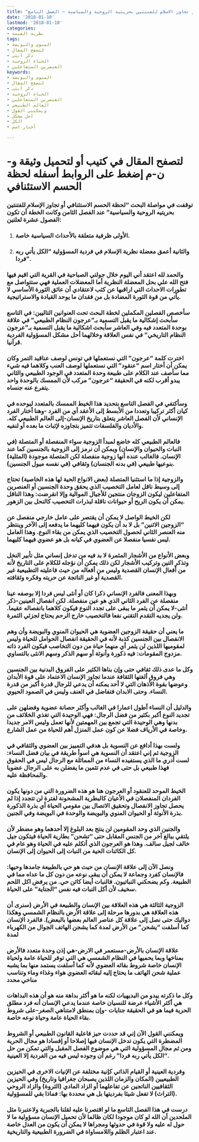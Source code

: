 ```yaml
---
title: "لحظة الحسم الاستئنافي، أو تجاوز الاسلام للفتنتين بحريتيه الروحية والسياسية – الفصل التاسع"
date: '2018-01-10'
lastmod: '2018-01-10'
categories:
- نظرية القيمة
tags:
- المنوي والبويضة
- لتصفح المقال
- ذكر أنثى
- الحياة الزوجية
- العنصرين المتفاعلين
keywords:
- المنوي والبويضة
- لتصفح المقال
- ذكر أنثى
- الحياة الزوجية
- العنصرين المتفاعلين
- العالم الطبيعي
- ويمكنني القول
- أحل مشكل
- الكل
- أختار اسم

---
```

# **لتصفح المقال في كتيب أو لتحميل وثيقة و-ن-م إضغط على الروابط أسفله** **لحظة الحسم الاستئنافي**

### توقفت في مواصلة البحث “لحظة الحسم الاستئنافي أو تجاوز الإسلام للفتنتين بحريتيه الروحية والسياسية” عند الفصل الثامن وكانت الخطة أن تكون الفصول عشرة لعلتين:

1. ### الأولى ظرفية متعلقة بالأحداث السياسية خاصة.
2. ### والثانية أعمق معضلة نظرية الإسلام في فردية المسؤولية “الكل يأتي ربه فردا”.

### والحمد لله اعتقد أني اليوم خلال جولتي الصباحية في القرية التي اقيم فيها فتح الله علي بحل المعضلة النظرية أما المعضلات العملية فهي ستتواصل مع تطورات الاحداث التي اراقبها عن كثب لاعتقادي أن عائق الثورة الأساسي لا يأتي من قوة الثورة المضادة بل من فقدان ما يوحد القيادة والاستراتيجية.

### سأخصص الفصلين المكملين لخطة البحث تحت العنوانين التاليين: في التاسع سأبحث إشكالية ما يقبل التسمية بـ”عرجون النظام الطبيعي” في علاقة بوحدة المتعدد فيه وفي العاشر سأبحث اشكالية ما يقبل التسمية بـ”عرجون النظام التاريخي” في نفس العلاقة وخلالهما أحل مشكل المسؤولية الفردية قرآنيا.

### اخترت كلمة “عرجون” التي نستعملها في تونس لوصف عناقيد التمر وكان يمكن أن أختار اسم “عنقود” التي نستعملها لوصف العنب وكلاهما فيه شيء مما سأصف عند الكلام على طبيعة وحدة المتعدد في الوجود الطبيعي والثاني يبدو أقرب لكنه في الحقيقة “عرجون” مركب لأن الممسك بالوحدة واحد يتفرع عنه جنساه.

### وسأكتفي في الفصل التاسع بتحديد هذا الخيط الممسك بالمتعدد ليوحده في كيان أكثر تركيبا وتعددا من الأبسط إلى الأعقد أي من الفرد -وهنا أختار الفرد الإنساني لأن الفصل العاشر يتعلق بتاريخ الإنسان-إلى العالم الطبيعي كله. والأديان والفلسفات تتميز بتجاوزه لإثبات ما بعده أو لنفيه.

### فالعالم الطبيعي كله خاضع لمبدأ الزوجية سواء المنفصلة أو المتصلة (في النبات والحيوان والإنسان) ويمكن أن نرمز إلى الزوجية بالجنسين كما عند الإنسان. فالغالب عنده أنها زوجية منفصلة لكن المتصلة موجودة (المثلية) بنوعيها طبيعي (في بدنه الجنسان) وثقافي (في نفسه ميول الجنسين).

### والزوجية إذا ما استثنيا المتصلة (بعض الانواع الحية لها هذه الخاصية) تحتاج إلى وسيط ناقل لعامل التخصيب الذي يحقق وحدة الجنسين أو العنصرين المتفاعلين ليكون الزوجان منتجين للأجيال الموالية وإلا انقرضت: وهذا الناقل يمكن أن يكون الريح أو حيوانات ناقلة لبذرات التخصيب كالنحل بين الزهور.

### لكن الخيط الواصل لا يمكن أن يقتصر على عامل خارجي منفصل عن “الزوجين الاثنين” بل لا بد أن يكون فيهما كليهما ما يدفعه إلى الآخر وينتظر منه العنصر الثاني لحصول التخصيب الذي يمكن من بقاء النوع. وهذا العامل ليس نفسيا منفصلا عن العضوي في كيانه بل هو عضوي فيهما كليهما.

### وبعض الأنواع من الأشجار المثمرة لا بد فيه من تدخل إنساني مثل تأبير النخل وتذكر التين وتركيب الأشجار لكن ذلك يمكن أن نؤجله للكلام على التاريخ لأنه من أفعال الإنسان القصدية وليس من أفعاله من حيث فاعليته التطبيعية غير القصدية أو غير الناتجة عن حريته وفكره وثقافته.

### وبهذا المعنى فالفرد الإنساني ذكرا كان أو أنثى ليس فردا إلا بوصفه عينا منفصلة عن الفرد الثاني الذي هو عين منفصلة. لكن انفصال العينين-ذكر أنثى-لا يمكن أن يثمر ما يبقى على تجدد النوع فيكون كلاهما بانفصاله عقيما. ولن يجديه التقدم التقني نفعا فالتخصيب خارج الرحم يحتاج لجزئي الثمرة.

### ما يعني أن حقيقة الزوجين العضوية هي الحيوان المنوي والبويضة وأن وهم الانفصال بين الجنسين كذبة لأنه في الحقيقة انفصال الحوامل للحياة وليس لمقوميها اللذين لن يثمر أي منهما حياة من دون التخاصب فيكون الفرد ذاته مزدوج المقومات: فيه ذكورة وأنوثة أو سهم الذكر وسهم الانثى بالتساوي.

### وكل ما عدى ذلك ثقافي حتى وإن بناها الكثير على الفروق البدنية بين الجنسين وهي فروق ألغتها الثقافة عندما تجاوز الإنسان الاعتماد على قوة الأبدان وعوضها بقوة الأذهان التي لا أحد يمكنه أن يدعي للرجال قدرة أكبر من قدرة النساء. وحتى الابدان فتفاضل في العنف وليس في الصمود الحيوي.

### والدليل أن النساء أطول اعمارا في الغالب وأكثر حصانة عضوية وفضلهن على تجديد النوع أكبر بكثير من فضل الرجال: فهي الوحيدة التي تغذي الخلائف من بدنها وهي الوحيدة التي تجمع بين المهمتين لأنها تعمل وليس الامر جديدا وخاصة في الأرياف فضلا عن كون عمل المنزل أهم للحياة من عمل الشارع.

### ولست بهذا أدافع عن النسوية بل هدفي التمييز بين العضوي والثقافي في الزوجية ثم إني اعتقد أن النسوية هي اسوأ طريقة في بيان فضل النساء: لست أدري ما الذي يستفيده النساء من المماثلة مع الرجال ليس في الحقوق فهذا طبيعي بل حتى في عدم تثمين ما يفضلن به على الرجال عضويا والمحافظة عليه.

### الخيط الموحد للعنقود أو العرجون هنا هو هذه الضرورة التي من دونها يكون الفردان المنفصلان في الأعيان كالبطرية المشحونة لفترة لن تتجدد إذا لم يحصل تجاوز الانفصال وتحقيق الاتصال بين مقومي الحياة أي بذرة الذكورة بذرة الأنوثة أو الحيوان المنوي والبويضة والوحدة في البويضة وفي الجنين.

### والجنين الذي وحد المقومين لن ينتج بعد البلوغ إلا أحدهما وهو مضطر لأن يلتقي ببالغ آخر من الجنس المقابل حتى “تشحن” بطارية الحياة فيتكون جيل خالف لجيل سالف. وهذا هو العرجون الذي أتكلم عليه في الحياة وهو عام في كل الكائنات الحية من النبات إلى الحيوان إلى الإنسان.

### ونصل الآن إلى علاقة الإنسان من حيث هو حي بالطبيعة جامدها وحيها: فالإنسان كفرد وجماعة لا يمكن أن يبقى نوعه من دون كل ما عداه مما في الطبيعة. وكم يضحكني النباتيون. فالنبات أيضا كائن حي. من يرفض اكل اللحم سخيف لأن أكل النبات فيه نفس “الجناية” على الحياة.

### الزوجية الثالثة هي هذه العلاقة بين الإنسان والطبيعة في الأرض (سنرى أن هذه العلاقة هي بدورها مرحلة إلى علاقة الأرض بالنظام الشمسي وهكذا دواليك حتى نصل إلى علاقة كل عناصر العالم بعضها بالبعض). فالفرد الإنسان كما أسلفت “يشحن” من الأرض لمدة كما يشجن الهاتف الجوال من الكهرباء لمدة

### علاقة الإنسان بالأرض-مستعمر في الارض-هي إذن وحدة متعدد فالأرض بمناخها وبما يحميها في النظام الشمسي هي التي توفر للحياة عامة ولحياة الإنسان خاصة شروط بقائه العضوي لأنه كما أسلفت يستمد منها بما يشبه عملية شحن الهاتف ما يحتاج إليه لبقائه العضوي هواء وغذاء وماء وتناسب مناخي محدد

### وكل ما ذكرته يبدو من البديهيات لكنه ما هو أكثر بداهة منه هو أن هذه البداهات هي أكثر الأشياء عرضة للنسيان خاصة عندما يدعي الإنسان أنه فرد مطلق الحرية فيما هو في الحقيقة جنايات -وإن بمنطق لامتناهي الصغر-على شروط بقاء الحياة عامة وحياة نوعه خاصة.

### ويمكنني القول الآن إني قد حددت حيز فاعلية القانون الطبيعي أو الشروط المضطرة التي يكون تدخل الإنسان فيها إصلاحا أو إفسادا هو مجال الحرية ومن ثم مجال المسؤولية التي هي موضوع الفصل المقبل والتي تمكن من حل “الكل يأتي ربه فردا” رغم أن وجوده ليس فيه من الفردية إلا العينية.

### وفردية العينية أو القيام الذاتي كإنية مختلفة عن الإنيات الاخرى في الحيزين الطبيعيين (المكان والزمان اللذين يصبحان جغرافيا وتاريخ) وفي الحيزين الثقافيين الناتجين عن تفاعلهما أو الزاد المادي (الثروة) والزاد الروحي (التراث) لا تفعل شيئا بفرديتها بل هي محددة بها: فماذا بقي للمسؤولية.

### درست في هذا الفصل التاسع ما لو اقتصرنا عليه لقلنا بالجبرية ولاعتبرنا مثل الملحدين أن الله لو كان موجودا لكان ظالما لأن تحميل الإنسان مسؤولية ما لا حول له عليه ولا قوة في حدوثها ومجراها لا يمكن أن يكون من العدل خاصة عند اعتبار الظلم واللامساواة في الضرورة الطبيعية والتاريخية.

###